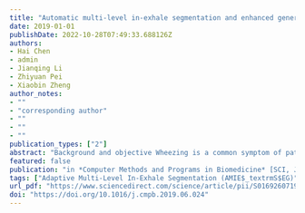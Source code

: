 ```yaml
---
title: "Automatic multi-level in-exhale segmentation and enhanced generalized S-transform for wheezing detection"
date: 2019-01-01
publishDate: 2022-10-28T07:49:33.688126Z
authors:
- Hai Chen
- admin
- Jianqing Li
- Zhiyuan Pei
- Xiaobin Zheng
author_notes:
- ""
- "corresponding author"
- ""
- ""
- ""
publication_types: ["2"]
abstract: "Background and objective Wheezing is a common symptom of patients caused by asthma and chronic obstructive pulmonary diseases. Wheezing detection identifies wheezing lung sounds and helps physicians in diagnosis, monitoring, and treatment of pulmonary diseases. Different from the traditional way to detect wheezing sounds using digital image process methods, automatic wheezing detection uses computerized tools or algorithms to objectively and accurately assess and evaluate lung sounds. We propose an innovative machine learning-based approach for wheezing detection. The phases of the respiratory sounds are separated automatically and the wheezing features are extracted accordingly to improve the classification accuracy. Methods To enhance the features of wheezing for classification, the Adaptive Multi-Level In-Exhale Segmentation (AMIE$_textrmS$EG) is proposed to automatically and precisely segment the respiratory sounds into inspiratory and expiratory phases. Furthermore, the Enhanced Generalized S-Transform (EGST) is proposed to extract the wheezing features. The highlighted features of wheezing improve the accuracy of wheezing detection with machine learning-based classifiers. Results To evaluate the novelty and superiority of the proposed AMIE$_textrmS$EG and EGST for wheezing detection, we employ three machine learning-based classifiers, Support Vector Machine (SVM), Extreme Learning Machine (ELM) and K-Nearest Neighbor (KNN), with public datasets at segment level and record level respectively. According to the experimental results, the proposed method performs the best using the KNN classifier at segment level, with the measured accuracy, sensitivity, specificity as 98.62%, 95.9% and 99.3% in average respectively. On the other aspect, at record level, the three classifiers perform excellent, with the accuracy, sensitivity, specificity up to 99.52%, 100% and 99.27% respectively. We validate the method with public respiratory sounds dataset. Conclusion The comparison results indicate the very good performance of the proposed methods for long-term wheezing monitoring and telemedicine."
featured: false
publication: "in *Computer Methods and Programs in Biomedicine* [SCI, JCR Q1]"
tags: ["Adaptive Multi-Level In-Exhale Segmentation (AMIE$_textrmS$EG)", "Enhanced Generalized S Transform", "Feature enhancement", "Wheezing detection"]
url_pdf: "https://www.sciencedirect.com/science/article/pii/S0169260719305048"
doi: "https://doi.org/10.1016/j.cmpb.2019.06.024"
---
```


